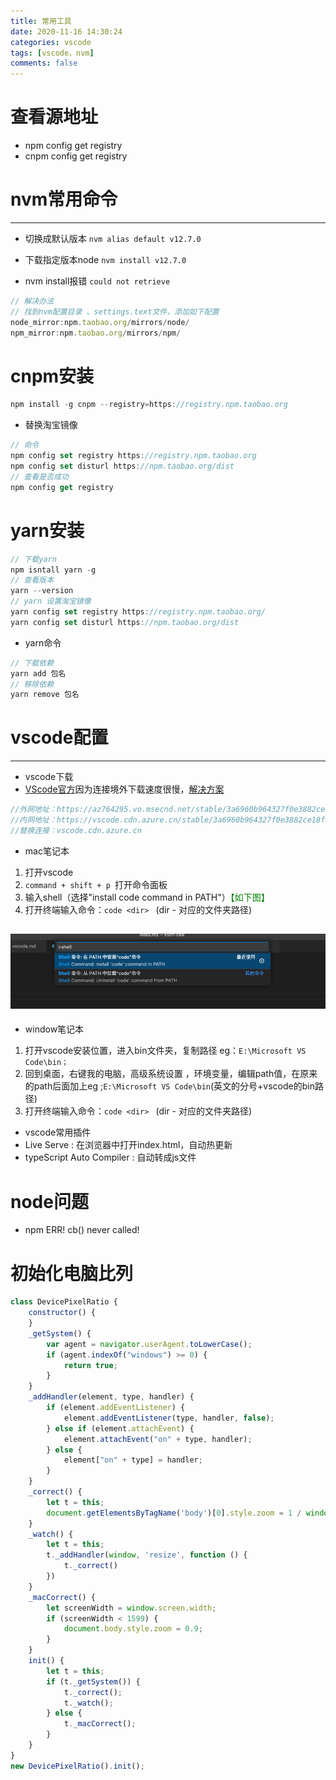 ```yaml
---
title: 常用工具
date: 2020-11-16 14:30:24
categories: vscode
tags: [vscode，nvm]
comments: false
---
```


# 查看源地址

- npm config get registry
- cnpm config get registry

# nvm常用命令
---

- 切换成默认版本 `nvm alias default v12.7.0`
- 下载指定版本node `nvm install v12.7.0`

- nvm install报错 `could not retrieve`
```javascript
// 解决办法
// 找到nvm配置目录 、settings.text文件，添加如下配置
node_mirror:npm.taobao.org/mirrors/node/
npm_mirror:npm.taobao.org/mirrors/npm/
```


# cnpm安装
```javascript
npm install -g cnpm --registry=https://registry.npm.taobao.org
```

- 替换淘宝镜像
```javascript
// 命令
npm config set registry https://registry.npm.taobao.org
npm config set disturl https://npm.taobao.org/dist
// 查看是否成功
npm config get registry
```

# yarn安装
```js
// 下载yarn
npm isntall yarn -g
// 查看版本
yarn --version
// yarn 设置淘宝镜像
yarn config set registry https://registry.npm.taobao.org/
yarn config set disturl https://npm.taobao.org/dist
```
- yarn命令
```js
// 下载依赖
yarn add 包名
// 移除依赖
yarn remove 包名
```



# vscode配置
---
- vscode下载
- [VScode官方](https://code.visualstudio.com/)因为连接境外下载速度很慢，[解决方案](https://blog.csdn.net/m0_55548148/article/details/115587339)
```javascript
//外网地址：https://az764295.vo.msecnd.net/stable/3a6960b964327f0e3882ce18fcebd07ed191b316/VSCode-darwin-universal.zip
//内网地址：https://vscode.cdn.azure.cn/stable/3a6960b964327f0e3882ce18fcebd07ed191b316/VSCode-darwin-universal.zip
//替换连接：vscode.cdn.azure.cn
```

- mac笔记本
1. 打开vscode
2. `command + shift + p `打开命令面板
3. 输入shell（选择"install code command in PATH"）<font color="green">【如下图】</font>
4. 打开终端输入命令：`code <dir> ` (dir - 对应的文件夹路径)

<!-- more -->

![](/images/vscode.png)
------

- window笔记本
1. 打开vscode安装位置，进入bin文件夹，复制路径 eg：`E:\Microsoft VS Code\bin；`
2. 回到桌面，右键我的电脑，高级系统设置 ，环境变量，编辑path值，在原来的path后面加上eg ;`E:\Microsoft VS Code\bin`(英文的分号+vscode的bin路径)
3. 打开终端输入命令：`code <dir> ` (dir - 对应的文件夹路径)


- vscode常用插件
- Live Serve : 在浏览器中打开index.html，自动热更新
- typeScript Auto Compiler : 自动转成js文件



# node问题

- npm ERR! cb() never called!


# 初始化电脑比列

```js
class DevicePixelRatio {
	constructor() {
	}
	_getSystem() {
		var agent = navigator.userAgent.toLowerCase();
		if (agent.indexOf("windows") >= 0) {
			return true;
		}
	}
	_addHandler(element, type, handler) {
		if (element.addEventListener) {
			element.addEventListener(type, handler, false);
		} else if (element.attachEvent) {
			element.attachEvent("on" + type, handler);
		} else {
			element["on" + type] = handler;
		}
	}
	_correct() {
		let t = this;
		document.getElementsByTagName('body')[0].style.zoom = 1 / window.devicePixelRatio;
	}
	_watch() {
		let t = this;
		t._addHandler(window, 'resize', function () {
			t._correct()
		})
	}
	_macCorrect() {
		let screenWidth = window.screen.width;
		if (screenWidth < 1599) {
			document.body.style.zoom = 0.9;
		}
	}
	init() {
		let t = this;
		if (t._getSystem()) {
			t._correct();
			t._watch();
		} else {
			t._macCorrect();
		}
	}
}
new DevicePixelRatio().init();
```